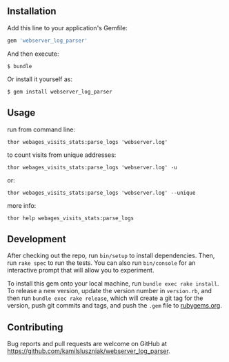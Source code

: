 ## Installation

Add this line to your application's Gemfile:

```ruby
gem 'webserver_log_parser'
```

And then execute:

    $ bundle

Or install it yourself as:

    $ gem install webserver_log_parser

## Usage

run from command line:

`thor webages_visits_stats:parse_logs 'webserver.log'`

to count visits from unique addresses:

`thor webages_visits_stats:parse_logs 'webserver.log' -u`

or:

`thor webages_visits_stats:parse_logs 'webserver.log' --unique`

more info:

`thor help webages_visits_stats:parse_logs`

## Development

After checking out the repo, run `bin/setup` to install dependencies. Then, run `rake spec` to run the tests. You can also run `bin/console` for an interactive prompt that will allow you to experiment.

To install this gem onto your local machine, run `bundle exec rake install`. To release a new version, update the version number in `version.rb`, and then run `bundle exec rake release`, which will create a git tag for the version, push git commits and tags, and push the `.gem` file to [rubygems.org](https://rubygems.org).

## Contributing

Bug reports and pull requests are welcome on GitHub at https://github.com/kamilsluszniak/webserver_log_parser.

